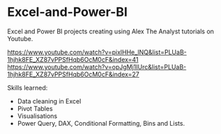 # Excel-and-Power-BI

Excel and Power BI projects creating using Alex The Analyst tutorials on Youtube. 

https://www.youtube.com/watch?v=pixlHHe_lNQ&list=PLUaB-1hjhk8FE_XZ87vPPSfHqb6OcM0cF&index=41
https://www.youtube.com/watch?v=opJgMj1IUrc&list=PLUaB-1hjhk8FE_XZ87vPPSfHqb6OcM0cF&index=27

Skills learned: 
* Data cleaning in Excel
* Pivot Tables
* Visualisations
* Power Query, DAX, Conditional Formatting, Bins and Lists. 
